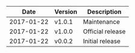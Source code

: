 | Date        | Version | Description |
| ----------- | ------- | ----------- |
| 2017-01-22  | v1.0.1  | Maintenance |
| 2017-01-22  | v1.0.0  | Official release |
| 2017-01-22  | v0.0.2  | Initial release |
